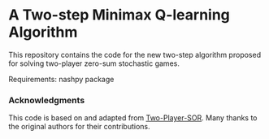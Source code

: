 # A Two-step Minimax Q-learning Algorithm

This repository contains the code for the new two-step algorithm proposed for solving two-player zero-sum stochastic games. 

Requirements: nashpy package


### Acknowledgments

This code is based on and adapted from [Two-Player-SOR]([https://github.com/OriginalAuthor/OriginalRepo](https://github.com/raghudiddigi/Two-Player-SOR)). Many thanks to the original authors for their contributions.

